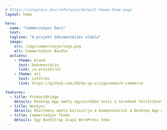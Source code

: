 ```yaml
---
# https://vitepress.dev/reference/default-theme-home-page
layout: home

hero:
  name: "CommerceSync Docs"
  text: 
  tagline: "A projekt dokimentációs oldala"
  image:
    src: /img/commercesynclogo.png
    alt: CommerceSync Bundle
  actions:
    - theme: brand
      text: Dokumentáció
      link: /a-projektrol
    - theme: alt
      text: Letöltés
      link: https://github.com/2023e-vp-vizsgaremek/e-commerce

features:
  - title: ProductBridge
    details: Desktop App amely egyszerűbbé teszi a termékek feltöltését a WooCommerce alapú Webshopba
  - title: WooSync
    details: Bővítmény amely biztosítja a kommunikációt a Desktop App és a Weboldal között
  - title: CommerceSync Theme
    details: Egy BootStrap alapú WordPress téma
---
```


